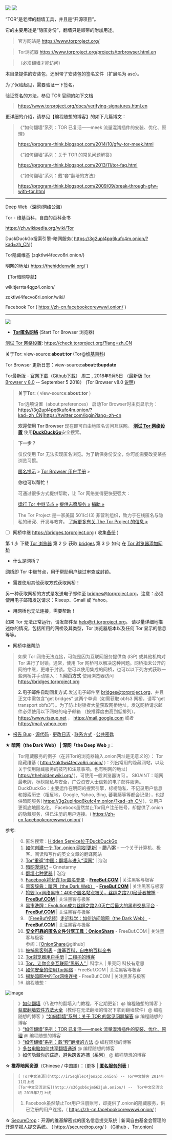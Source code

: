 <p>
<img src="https://taoste.github.io/Hello-World/GFW/TOR/Tor-Logo.01.png?raw=true"/>
<img src="https://taoste.github.io/Hello-World/GFW/TOR/Tor-Logo.02.png?raw=true"/>
</p>

“TOR”是老牌的翻墙工具，并且是“开源项目”。

它的主要用途是“隐匿身份”，翻墙只是顺带的附加用途。

> 官方网站是 https://www.torproject.org/

> Tor浏览器 https://www.torproject.org/projects/torbrowser.html.en

> （必须翻墙才能访问） 

本目录提供的安装包，还附带了安装包的签名文件（扩展名为 asc）。

为了保险起见，需要验证一下签名。

 验证签名的方法，参见 TOR 官网的如下文档

> https://www.torproject.org/docs/verifying-signatures.html.en

更详细的介绍，请参见【编程随想的博客】的如下几篇博文：

> 《“如何翻墙”系列：TOR 已复活——meek 流量混淆插件的安装、优化、原理》
>
> https://program-think.blogspot.com/2014/10/gfw-tor-meek.html
>
> 《“如何翻墙”系列：关于 TOR 的常见问题解答》 
>
>https://program-think.blogspot.com/2013/11/tor-faq.html
>
>《“如何翻墙”系列：戴“套”翻墻的方法》
>
>https://program-think.blogspot.com/2009/09/break-through-gfw-with-tor.html

--------------------------------------------------------------------------------

Deep Web（深网/网络公海）


Tor - 维基百科，自由的百科全书


https://zh.wikipedia.org/wiki/Tor


DuckDuckGo搜索引擎-暗网服务( https://3g2upl4pq6kufc4m.onion/?kad=zh_CN )


Tor隐藏维基 (zqktlwi4fecvo6ri.onion/)


明网的地址( https://thehiddenwiki.org/ )



【Tor暗网导航】

wikitjerrta4qgz4.onion/

zqktlwi4fecvo6ri.onion/wiki/

Facebook Tor ( https://zh-cn.facebookcorewwwi.onion/ )


--------------------------------------------------------------------------------

<img src="https://www.torproject.org/images/tor-logo.jpg"/>

- [**Tor匿名网络**](https://check.torproject.org/?lang=zh_CN) (Start Tor Browser 浏览器)

[测试 Tor 网络设置](https://check.torproject.org/?lang=zh_CN):  https://check.torproject.org/?lang=zh_CN

关于Tor:  view-source:**about:tor**  (Tor@[维基百科](https://zh.wikipedia.org/wiki/Tor))

Tor Browser 更新日志：view-source:**about:tbupdate**

Tor最新版 - [官网下载](https://www.torproject.org/download/download-easy.html.en)（[Github下载](https://github.com/TheTorProject/gettorbrowser)） 周三 , 2018年9月5日 （最新版 [Tor Browser v 8.0](https://www.torproject.org/dist/torbrowser//8.0/torbrowser-install-win64-8.0_zh-CN.exe)  --  September 5 2018） (Tor Browser v8.0 [说明](https://blog.torproject.org/new-release-tor-browser-80))

> **关于Tor:**  ( view-source:**about:tor**  )
> 
> Tor选项设置（about:preferences）
> 启动Tor Browser时主页显示为：
> https://3g2upl4pq6kufc4m.onion/?kad=zh_CN|https://twitter.com/login?lang=zh-cn
> 
> **欢迎使用 Tor Browser**
> 现在即可自由地匿名访问互联网。
> [**测试 Tor 网络设置**](https://check.torproject.org/?lang=zh_CN)
> 使用[**DuckDuckGo**](https://duckduckgo.com/)安全搜索。

> **下一步？**
> 
> 仅仅使用 Tor 无法实现匿名浏览。为了确保身份安全，你可能需要改变某些浏览习惯。
> 
> [匿名提示](https://www.torproject.org/download/download.html.en#warning) »
> [Tor Browser 用户手册](https://tb-manual.torproject.org/zh-CN) »
>
> **你也可以帮忙！**
>
>可通过很多方式提供帮助，让 Tor 网络变得更快更强大：
>
>   [运行 Tor 中继节点 »](https://www.torproject.org/docs/tor-doc-relay.html.en)
>   [提供志愿服务 »](https://www.torproject.org/getinvolved/volunteer.html.en)
>    [捐助 »](https://www.torproject.org/donate/donate.html.en)
>    
>    The Tor Project 是一家美国 501(c)(3) 非营利组织，致力于在线匿名与隐私的研究、开发与教育。 [了解更多有关 The Tor Project 的信息 »](https://www.torproject.org/about/overview.html.en)
>    

- [ ] 网桥中继  https://bridges.torproject.org  ( 收集[备份](https://github.com/taoste/taoste.github.io/blob/taoste-pages/intl/Tool/hosts/BridgeDB) )

第 1 步 下载 [Tor 浏览器](https://www.torproject.org/projects/torbrowser.html)
第 2 步 获取 [bridges](https://bridges.torproject.org/options)
第 3 步 如何 在 [Tor 浏览器添加网桥](https://bridges.torproject.org/howto)

- 什么是网桥？

[网桥](https://www.torproject.org/docs/bridges)即 Tor 中继节点，用于帮助用户绕过审查或封锁。

- 需要使用其他获取方式获取网桥！

另一种获取网桥的方式是发送电子邮件至 bridges@torproject.org。注意：必须使用电子邮箱发送请求：Riseup、Gmail 或 Yahoo。

- 用网桥也无法连接，需要帮助！

如果 Tor 无法正常运行，请发邮件至 help@rt.torproject.org。 请尽量详细地描述你的情况，包括所用的网桥及其类型，Tor 浏览器版本以及任何 Tor 显示的信息等等。

- 网桥中继帮助
> 如果 Tor 网络无法连接，可能是因为互联网服务提供商 (ISP) 或其他机构对 Tor 进行了封锁。通常，使用 Tor 网桥可以解决这种问题。网桥指未公开的网络中继，更难于封锁。您可以使用集成的网桥，也可以以下列方式获取一些网桥并手动输入：
>  **1.网页方式**
> 使用浏览器访问 https://bridges.torproject.org
> 
> **2.电子邮件自动回复方式**
> 发送电子邮件至 bridges@torproject.org，并且正文中需包含“get bridges” 这两个单词（如需获取 obfs3 网桥，请写“get transport obfs3”）。为了防止封锁者大量获取网桥地址，发送网桥请求邮件必须使用以下网站的电子邮箱 （按推荐度由高到低排列）。https://www.riseup.net ， https://mail.google.com 或者 https://mail.yahoo.com

- [报告 Bug](https://trac.torproject.org/projects/tor/newticket?component=BridgeDB&keywords=bridgedb-reportbug&cc=isis&owner=isis)   ·    [源代码](https://gitweb.torproject.org/bridgedb.git)   ·    [更改日志](https://gitweb.torproject.org/bridgedb.git/tree/CHANGELOG)   ·    [联系方式](help@rt.torproject.org)   ·    [公共密匙](https://bridges.torproject.org/keys)

★ **暗网（the Dark Web） | 深网「the Deep Web 」**：

> Tor隐藏服务的例子（在非Tor的浏览器输入.onion网址是无意义的）：
> Tor隐藏维基 ( http://zqktlwi4fecvo6ri.onion/ )：列出常用的隐藏网站，以及关于使用隐藏服务的技巧和注意事项。也有明网的地址( https://thehiddenwiki.org/ )，可使用一般浏览器访问 。
> SIGAINT：暗网最老牌，标榜隐私与安全，广受资安人士信赖的电子邮件服务。
> DuckDuckGo：主要运作在明网的搜索引擎，标榜隐私、不记录用户信息和搜索历史（相反地，Google, Yahoo, Bing, 蕃薯藤等等都会记录），也提供暗网服务( https://3g2upl4pq6kufc4m.onion/?kad=zh_CN )，让用户更彻底地匿名化。
> Facebook虽然禁止Tor用户注册账号，却提供了.onion的隐藏服务，供已注册的用户连接。(   https://zh-cn.facebookcorewwwi.onion/  )
 
参考:
> 0. 匿名搜索：[Hidden Service位于DuckDuckGo](https://duckduckgo.com/?q=Hidden+Service&t=h_&ia=web)
> 1. [如何创建一个 Tor .onion 网站[更新]](http://www.labazhou.net/2015/03/how-to-create-a-tor-onion-site/) – **腊八粥** – 一个关于计算机、极客、阅读和写作的英文文章的翻译网站
> 2. [Tor“重返”中国：翻墙与进入“深网”](https://pao-pao.net/article/230) |  泡泡
> 3. [暗网漫游记](http://www.cnnetarmy.com/%E6%9A%97%E7%BD%91%E6%BC%AB%E6%B8%B8%E8%AE%B0/) – Cnnetarmy
> 4. [翻墙七种武器](https://pao-pao.net/tags/78) | 泡泡
> 5. [Facebook将允许Tor匿名登录](http://www.freebuf.com/news/50017.html) - [**FreeBuf.COM**](http://www.freebuf.com/) | 关注黑客与极客
> 6. [黑客辞典：暗网（the Dark Web）](http://www.freebuf.com/news/topnews/52445.html) - [**FreeBuf.COM**](http://www.freebuf.com/) | 关注黑客与极客
> 7. [捣毁Tor网络黑市：400个匿名站点被关，丝绸之路2.0经营者被捕](http://www.freebuf.com/news/50903.html)  - [**FreeBuf.COM**](http://www.freebuf.com/) | 关注黑客与极客
> 8. [黑市洗牌：Evolution成为丝绸之路2.0灭亡后最大的黑市交易平台](http://www.freebuf.com/news/51600.html) - [**FreeBuf.COM**](http://www.freebuf.com/) | 关注黑客与极客
> 9. 【[FreeBuf视频](http://www.freebuf.com/author/fb%e8%a7%86%e9%a2%91)】[走近科学：如何访问暗网（the Dark Web）](http://www.freebuf.com/news/topnews/57622.html) - [**FreeBuf.COM**](http://www.freebuf.com/) | 关注黑客与极客
> 10. [**安全可靠的匿名文件分享工具：OnionShare**](http://www.freebuf.com/sectool/122910.html) - FreeBuf.COM | 关注黑客与极客  
 参阅：[[OnionShare](https://github.com/micahflee/onionshare)@github]
> 11. [被捕黑客列表](https://zh.wikipedia.org/wiki/%E8%A2%AB%E6%8D%95%E9%BB%91%E5%AE%A2%E5%88%97%E8%A1%A8) - [维基百科，自由的百科全书](https://zh.wikipedia.org/)
> 12. [Tor浏览器用户手册](https://2xiangzi.blogspot.com/2016/11/tor-browser-user-manual.html) | [二翔子的博客](https://2xiangzi.blogspot.com/)
> 13. [Tor，让你变身互联网“黑影人” ](http://www.guokr.com/article/438689/)| 科学人 | 果壳网 科技有意思
> 14. [如何安全的使用Tor网络](http://www.freebuf.com/news/topnews/72741.html) - FreeBuf.COM | 关注黑客与极客
> 15. [揭秘暗网中的Tor网络连接](http://www.freebuf.com/articles/web/109330.html) - FreeBuf.COM | 关注黑客与极客
> 16. 编程随想：

![image](https://lh6.googleusercontent.com/a7N4tjDCF1j0nxZxNNtrhfHFXZGaqwiTvSEyboG4T1KauK1STBymmnXOz_Zonar_qAXlfvt5heWj92wuD0RWORWiWk7OVMS4SbidexZyXDCK3vM_youSRWE6d6cp)
> 
>  》[如何翻墙](https://program-think.blogspot.com/2009/05/how-to-break-through-gfw.html)（传说中的翻墙入门教程，不定期更新）@ 编程随想的博客
>  》[获取翻墙软件方法大全](https://program-think.blogspot.com/2011/03/how-to-get-gfw-tools.html)（教你在无法翻墙的情况下拿到翻墙软件）@ 编程随想的博客
>  》[“如何翻墙”系列：关于 TOR 的常见问题解答](https://program-think.blogspot.com/2013/11/tor-faq.html) @ 编程随想的博客  
>  》[“如何翻墙”系列：TOR 已复活——meek 流量混淆插件的安装、优化、原理](https://program-think.blogspot.com/2014/10/gfw-tor-meek.html) @ 编程随想的博客   
>  》[“如何翻墙”系列：戴“套”翻墻的方法](https://program-think.blogspot.com/2009/09/break-through-gfw-with-tor.html ) @ 编程随想的博客  
>  》[多台电脑如何共享翻墙通道](https://program-think.blogspot.com/2013/01/cross-host-use-gfw-tool.html ) @ 编程随想的博客  
>  》[如何隐藏你的踪迹，避免跨省追捕（系列）](https://program-think.blogspot.com/2010/04/howto-cover-your-tracks-0.html ) @ 编程随想的博客  

☆ **推荐暗网资源**（Chinese / 中国語）：（更多 | [**匿名服务列表**](https://zh.wikipedia.org/wiki/%E5%8C%BF%E5%90%8D%E6%9C%8D%E5%8A%A1%E5%88%97%E8%A1%A8) ）
>     [ Tor中文资源](http://ir5eqhlec4j6n2pz.onion) -- Tor中文博客 2014年11月上线
>     [Tor中文交流论坛](http://s36gxb6xjm662juk.onion/) --  Tor中文交流论坛 2015年2月上线
>  1. Facebook虽然禁止Tor用户注册账号，却提供了.onion的隐藏服务，供已注册的用户连接。(   https://zh-cn.facebookcorewwwi.onion/ )

☆ [SecureDrop](https://securedrop.org/)：开源的维基解密式的匿名信息提交系统 | 新闻自由基金会管理的开源举报人提交系统。  ( https://securedrop.org/ ) （[Github](https://github.com/freedomofpress/securedrop/) 、Tor[.onion](https://secrdrop5wyphb5x.onion)）

---

